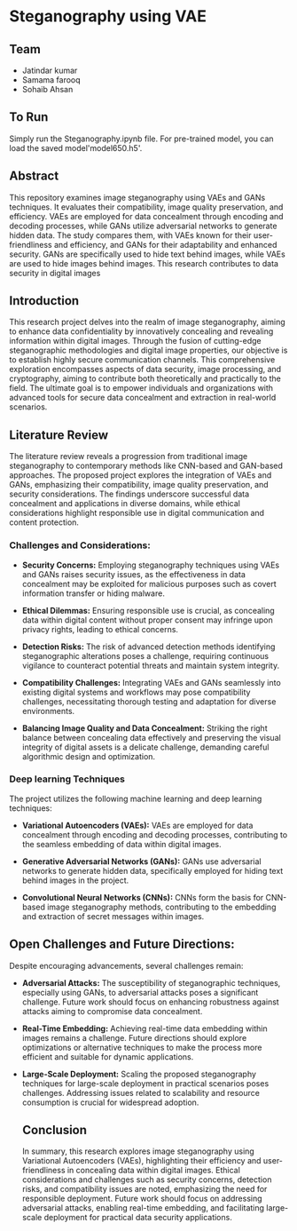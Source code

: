 # Steganography using VAE
  ## Team
  * Jatindar kumar
  * Samama farooq
  * Sohaib Ahsan

  ## To Run
  Simply run the Steganography.ipynb file. For pre-trained model, you can load the saved model'model650.h5'.
  
  ## Abstract
  This repository examines image steganography using VAEs and GANs techniques. It evaluates their compatibility, image quality preservation, and efficiency. VAEs are employed for data concealment through encoding and decoding processes, while GANs utilize adversarial networks to generate hidden data. The study compares them, with VAEs known for their user-friendliness and efficiency, and GANs for their adaptability and enhanced security. GANs are specifically used to hide text behind images, while VAEs are used to hide images behind images. This research contributes to data security in digital images
  ## Introduction
  
This research project delves into the realm of image steganography, aiming to enhance data confidentiality by innovatively concealing and revealing information within digital images. Through the fusion of cutting-edge steganographic methodologies and digital image properties, our objective is to establish highly secure communication channels. This comprehensive exploration encompasses aspects of data security, image processing, and cryptography, aiming to contribute both theoretically and practically to the field. The ultimate goal is to empower individuals and organizations with advanced tools for secure data concealment and extraction in real-world scenarios.
 ## Literature Review
 The literature review reveals a progression from traditional image steganography to contemporary methods like CNN-based and GAN-based approaches. The proposed project explores the integration of VAEs and GANs, emphasizing their compatibility, image quality preservation, and security considerations. The findings underscore successful data concealment and applications in diverse domains, while ethical considerations highlight responsible use in digital communication and content protection.
  ### Challenges and Considerations:
  
* **Security Concerns:** Employing steganography techniques using VAEs and GANs raises security issues, as the effectiveness in data concealment may be exploited for malicious purposes such as covert information transfer or hiding malware.

* **Ethical Dilemmas:** Ensuring responsible use is crucial, as concealing data within digital content without proper consent may infringe upon privacy rights, leading to ethical concerns.

* **Detection Risks:** The risk of advanced detection methods identifying steganographic alterations poses a challenge, requiring continuous vigilance to counteract potential threats and maintain system integrity.

* **Compatibility Challenges:** Integrating VAEs and GANs seamlessly into existing digital systems and workflows may pose compatibility challenges, necessitating thorough testing and adaptation for diverse environments.

* **Balancing Image Quality and Data Concealment:** Striking the right balance between concealing data effectively and preserving the visual integrity of digital assets is a delicate challenge, demanding careful algorithmic design and optimization.

### Deep learning Techniques

  The project utilizes the following machine learning and deep learning techniques:

* **Variational Autoencoders (VAEs):** VAEs are employed for data concealment through encoding and decoding processes, contributing to the seamless embedding of data within digital images.

* **Generative Adversarial Networks (GANs):** GANs use adversarial networks to generate hidden data, specifically employed for hiding text behind images in the project.

* **Convolutional Neural Networks (CNNs):** CNNs form the basis for CNN-based image steganography methods, contributing to the embedding and extraction of secret messages within images.

## Open Challenges and Future Directions:
  Despite encouraging advancements, several challenges remain:
* **Adversarial Attacks:** The susceptibility of steganographic techniques, especially using GANs, to adversarial attacks poses a significant challenge. Future work should focus on enhancing robustness against attacks aiming to compromise data concealment.

* **Real-Time Embedding:** Achieving real-time data embedding within images remains a challenge. Future directions should explore optimizations or alternative techniques to make the process more efficient and suitable for dynamic applications.

* **Large-Scale Deployment:** Scaling the proposed steganography techniques for large-scale deployment in practical scenarios poses challenges. Addressing issues related to scalability and resource consumption is crucial for widespread adoption.

  ## Conclusion
  In summary, this research explores image steganography using Variational Autoencoders (VAEs), highlighting their efficiency and user-    
  friendliness in concealing data within digital images. Ethical considerations and challenges such as security concerns, detection risks, and 
  compatibility issues are noted, emphasizing the need for responsible deployment. Future work should focus on addressing adversarial attacks, 
  enabling real-time embedding, and facilitating large-scale deployment for practical data security applications.

  


